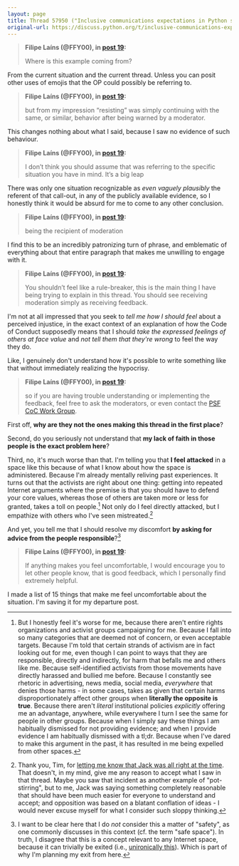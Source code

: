 ```yaml
---
layout: page
title: Thread 57950 ("Inclusive communications expectations in Python spaces"), post 23
original-url: https://discuss.python.org/t/inclusive-communications-expectations-in-python-spaces/57950/23
---
```


> **Filipe Laíns (@FFY00), in [post 19](https://discuss.python.org/t/_/57950/19):**
>
> Where is this example coming from?

From the current situation and the current thread. Unless you can posit other uses of emojis that the OP could possibly be referring to.

> **Filipe Laíns (@FFY00), in [post 19](https://discuss.python.org/t/_/57950/19):**
>
> but from my impression “resisting” was simply continuing with the same, or similar, behavior after being warned by a moderator.

This changes nothing about what I said, because I saw no evidence of such behaviour.

> **Filipe Laíns (@FFY00), in [post 19](https://discuss.python.org/t/_/57950/19):**
>
> I don’t think you should assume that was referring to the specific situation you have in mind. It’s a big leap

There was only one situation recognizable as *even vaguely plausibly* the referent of that call-out, in any of the publicly available evidence, so I honestly think it would be absurd for me to come to any other conclusion.

> **Filipe Laíns (@FFY00), in [post 19](https://discuss.python.org/t/_/57950/19):**
>
> being the recipient of moderation

I find this to be an incredibly patronizing turn of phrase, and emblematic of everything about that entire paragraph that makes me unwilling to engage with it.

> **Filipe Laíns (@FFY00), in [post 19](https://discuss.python.org/t/_/57950/19):**
>
> You shouldn’t feel like a rule-breaker, this is the main thing I have being trying to explain in this thread. You should see receiving moderation simply as receiving feedback.

I'm not at all impressed that you seek to *tell me how I should feel* about a perceived injustice, in the exact context of an explanation of how the Code of Conduct supposedly means that I should *take the expressed feelings of others at face value* and *not tell them that they're wrong* to feel the way they do.

Like, I genuinely don't understand how it's possible to write something like that without immediately realizing the hypocrisy.

> **Filipe Laíns (@FFY00), in [post 19](https://discuss.python.org/t/_/57950/19):**
>
> so if you are having trouble understanding or implementing the feedback, feel free to ask the moderators, or even contact the [PSF CoC Work Group](https://www.python.org/psf/workgroups/#id3).

First off, **why are they not the ones making this thread in the first place**?

Second, do you seriously not understand that **my lack of faith in those people is the exact problem here**?

Third, no, it's much worse than that. I'm telling you that **I feel attacked** in a space like this because of what I know about how the space is administered. Because I'm already mentally reliving past experiences. It turns out that the activists are right about one thing: getting into repeated Internet arguments where the premise is that you should have to defend your core values, whereas those of others are taken more or less for granted, takes a toll on people.[^1] Not only do I feel directly attacked, but I empathize with others who I've seen mistreated.[^2]

And yet, you tell me that I should resolve my discomfort **by asking for advice from the people responsible**?[^3]

> **Filipe Laíns (@FFY00), in [post 19](https://discuss.python.org/t/_/57950/19):**
>
> If anything makes you feel uncomfortable, I would encourage you to let other people know, that is good feedback, which I personally find extremely helpful.

I made a list of 15 things that make me feel uncomfortable about the situation. I'm saving it for my departure post.

[^1]: But I honestly feel it's worse for me, because there aren't entire rights organizations and activist groups campaigning for me. Because I fall into so many categories that are deemed not of concern, or even acceptable targets. Because I'm told that certain strands of activism are in fact looking out for me, even though I can point to ways that they are responsible, directly and indirectly, for harm that befalls me and others like me. Because self-identified activists from those movements have directly harassed and bullied me before. Because I constantly see rhetoric in advertising, news media, social media, *everywhere* that denies those harms - in some cases, takes as given that certain harms disproportionately affect other groups when **literally the opposite is true**. Because there aren't *literal* institutional policies *explicitly* offering me an advantage, anywhere, while everywhere I turn I see the same for people in other groups. Because when I simply say these things I am habitually dismissed for not providing evidence; and when I provide evidence I am habitually dismissed with a tl;dr. Because when I've dared to make this argument in the past, it has resulted in me being expelled from other spaces.

[^2]: Thank you, Tim, for [letting me know that Jack was all right at the time](https://discuss.python.org/t/why-im-leaving-discuss-python-org/58093/45). That doesn't, in my mind, give me any reason to accept what I saw in that thread. Maybe you saw that incident as another example of "pot-stirring", but to me, Jack was saying something completely reasonable that should have been much easier for everyone to understand and accept; and opposition was based on a blatant conflation of ideas - I would never excuse myself for what I consider such sloppy thinking.

[^3]: I want to be clear here that I do *not* consider this a matter of "safety", as one commonly discusses in this context (cf. the term "safe space"). In truth, I disagree that this is a concept relevant to any Internet space, because it can trivially be exited (i.e., [unironically this](https://knowyourmeme.com/memes/tyler-the-creators-cyber-bullying-tweet)). Which is part of why I'm planning my exit from here.

